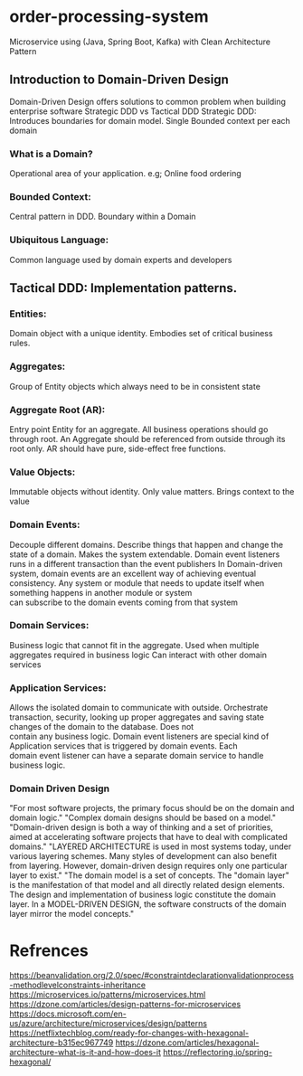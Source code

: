 # order-processing-system
Microservice using (Java, Spring Boot, Kafka) with Clean Architecture Pattern
## Introduction to Domain-Driven Design
Domain-Driven Design offers solutions to common problem when building enterprise software
Strategic DDD vs Tactical DDD
Strategic DDD: Introduces boundaries for domain model. Single Bounded context per each domain
### What is a Domain? 
Operational area of your application. e.g;  Online food ordering
### Bounded Context: 
Central pattern in DDD. Boundary within a Domain
### Ubiquitous Language: 
Common language used by domain experts and developers
## Tactical DDD: Implementation patterns.
### Entities: 
Domain object with a unique identity. Embodies set of critical business rules.
### Aggregates: 
Group of Entity objects which always need to be in consistent state
### Aggregate Root (AR): 
Entry point Entity for an aggregate. All business operations should go through root.
An Aggregate should be referenced from outside through its root only. AR should have pure, side-effect free functions.
### Value Objects: 
Immutable objects without identity. Only value matters. Brings context to the value
### Domain Events: 
Decouple different domains. Describe things that happen and change the state of a domain.
Makes the system extendable. Domain event listeners runs in a different transaction than the event publishers
In  Domain-driven system, domain events are an excellent way of achieving eventual consistency. 
Any system or module that needs to update itself when something happens in another module or system    
can subscribe to the domain events coming from that system
### Domain Services: 
Business logic that cannot fit in the aggregate. Used when multiple aggregates required in 
business logic Can interact with other domain services
### Application Services: 
Allows the isolated domain to communicate with outside. Orchestrate transaction,
security, looking up proper aggregates and saving state changes of the domain to the database. Does not  
contain any business logic.
Domain event listeners are special kind of Application services that is triggered by domain events. Each   
domain event listener can have a separate domain service to handle business logic.
### Domain Driven Design 
"For most software projects, the primary focus should be on the domain and domain logic."
"Complex domain designs should be based on a model." 
"Domain-driven design is both a way of thinking and a set of priorities, aimed at accelerating 
 software projects that have to deal with complicated domains."
"LAYERED ARCHITECTURE is used in most systems today, under various layering schemes. 
 Many styles of development can also benefit from layering. However, domain-driven design requires 
 only one particular layer to exist."
"The domain model is a set of concepts. The "domain layer" is the manifestation of that model and 
 all directly related design elements. The design and implementation of business logic constitute 
 the domain layer. In a MODEL-DRIVEN DESIGN, the software constructs of the domain layer mirror the model concepts."

# Refrences
https://beanvalidation.org/2.0/spec/#constraintdeclarationvalidationprocess-methodlevelconstraints-inheritance
https://microservices.io/patterns/microservices.html
https://dzone.com/articles/design-patterns-for-microservices
https://docs.microsoft.com/en-us/azure/architecture/microservices/design/patterns
https://netflixtechblog.com/ready-for-changes-with-hexagonal-architecture-b315ec967749
https://dzone.com/articles/hexagonal-architecture-what-is-it-and-how-does-it
https://reflectoring.io/spring-hexagonal/





